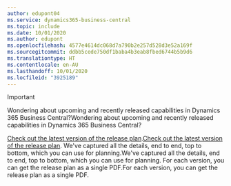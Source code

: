 ```yaml
---
author: edupont04
ms.service: dynamics365-business-central
ms.topic: include
ms.date: 10/01/2020
ms.author: edupont
ms.openlocfilehash: 4577e4614dc068d7a790b2e257d528d3e52a169f
ms.sourcegitcommit: ddbb5cede750df1baba4b3eab8fbed6744b5b9d6
ms.translationtype: HT
ms.contentlocale: en-AU
ms.lasthandoff: 10/01/2020
ms.locfileid: "3925189"
---
```

> [!IMPORTANT]
>
> <span data-ttu-id="2dc8d-101">Wondering about upcoming and recently released capabilities in Dynamics 365 Business Central?</span><span class="sxs-lookup"><span data-stu-id="2dc8d-101">Wondering about upcoming and recently released capabilities in Dynamics 365 Business Central?</span></span>
>
> <span data-ttu-id="2dc8d-102">[Check out the latest version of the release plan](https://go.microsoft.com/fwlink/?linkid=2047422).</span><span class="sxs-lookup"><span data-stu-id="2dc8d-102">[Check out the latest version of the release plan](https://go.microsoft.com/fwlink/?linkid=2047422).</span></span> <span data-ttu-id="2dc8d-103">We've captured all the details, end to end, top to bottom, which you can use for planning.</span><span class="sxs-lookup"><span data-stu-id="2dc8d-103">We've captured all the details, end to end, top to bottom, which you can use for planning.</span></span> <span data-ttu-id="2dc8d-104">For each version, you can get the release plan as a single PDF.</span><span class="sxs-lookup"><span data-stu-id="2dc8d-104">For each version, you can get the release plan as a single PDF.</span></span>  
